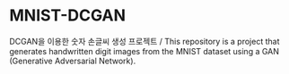 # MNIST-DCGAN
DCGAN을 이용한 숫자 손글씨 생성 프로젝트 / This repository is a project that generates handwritten digit images from the MNIST dataset using a GAN (Generative Adversarial Network).
